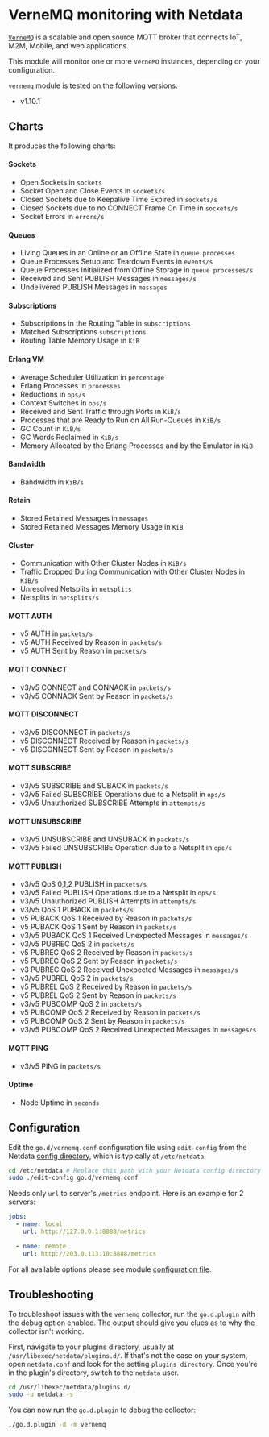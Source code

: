 <!--
title: "VerneMQ monitoring with Netdata"
description: "Monitor the health and performance of VerneMQ MQTT brokers with zero configuration, per-second metric granularity, and interactive visualizations."
custom_edit_url: https://github.com/netdata/go.d.plugin/edit/master/modules/vernemq/README.md
sidebar_label: "VerneMQ"
-->

# VerneMQ monitoring with Netdata

[`VerneMQ`](https://vernemq.com/) is a scalable and open source MQTT broker that connects IoT, M2M, Mobile, and web
applications.

This module will monitor one or more `VerneMQ` instances, depending on your configuration.

`vernemq` module is tested on the following versions:

- v1.10.1

## Charts

It produces the following charts:

#### Sockets

- Open Sockets in `sockets`
- Socket Open and Close Events in `sockets/s`
- Closed Sockets due to Keepalive Time Expired in `sockets/s`
- Closed Sockets due to no CONNECT Frame On Time in `sockets/s`
- Socket Errors in `errors/s`

#### Queues

- Living Queues in an Online or an Offline State in `queue processes`
- Queue Processes Setup and Teardown Events in `events/s`
- Queue Processes Initialized from Offline Storage in `queue processes/s`
- Received and Sent PUBLISH Messages in `messages/s`
- Undelivered PUBLISH Messages in `messages`

#### Subscriptions

- Subscriptions in the Routing Table in `subscriptions`
- Matched Subscriptions `subscriptions`
- Routing Table Memory Usage in `KiB`

#### Erlang VM

- Average Scheduler Utilization in `percentage`
- Erlang Processes in `processes`
- Reductions in `ops/s`
- Context Switches in `ops/s`
- Received and Sent Traffic through Ports in `KiB/s`
- Processes that are Ready to Run on All Run-Queues in `KiB/s`
- GC Count in `KiB/s`
- GC Words Reclaimed in `KiB/s`
- Memory Allocated by the Erlang Processes and by the Emulator in `KiB`

#### Bandwidth

- Bandwidth in `KiB/s`

#### Retain

- Stored Retained Messages in `messages`
- Stored Retained Messages Memory Usage in `KiB`

#### Cluster

- Communication with Other Cluster Nodes in `KiB/s`
- Traffic Dropped During Communication with Other Cluster Nodes in `KiB/s`
- Unresolved Netsplits in `netsplits`
- Netsplits in `netsplits/s`

#### MQTT AUTH

- v5 AUTH in `packets/s`
- v5 AUTH Received by Reason in `packets/s`
- v5 AUTH Sent by Reason in `packets/s`

#### MQTT CONNECT

- v3/v5 CONNECT and CONNACK in `packets/s`
- v3/v5 CONNACK Sent by Reason in `packets/s`

#### MQTT DISCONNECT

- v3/v5 DISCONNECT in `packets/s`
- v5 DISCONNECT Received by Reason in `packets/s`
- v5 DISCONNECT Sent by Reason in `packets/s`

#### MQTT SUBSCRIBE

- v3/v5 SUBSCRIBE and SUBACK in `packets/s`
- v3/v5 Failed SUBSCRIBE Operations due to a Netsplit in `ops/s`
- v3/v5 Unauthorized SUBSCRIBE Attempts in `attempts/s`

#### MQTT UNSUBSCRIBE

- v3/v5 UNSUBSCRIBE and UNSUBACK in `packets/s`
- v3/v5 Failed UNSUBSCRIBE Operation due to a Netsplit in `ops/s`

#### MQTT PUBLISH

- v3/v5 QoS 0,1,2 PUBLISH in `packets/s`
- v3/v5 Failed PUBLISH Operations due to a Netsplit in `ops/s`
- v3/v5 Unauthorized PUBLISH Attempts in `attempts/s`
- v3/v5 QoS 1 PUBACK in `packets/s`
- v5 PUBACK QoS 1 Received by Reason in `packets/s`
- v5 PUBACK QoS 1 Sent by Reason in `packets/s`
- v3/v5 PUBACK QoS 1 Received Unexpected Messages in `messages/s`
- v3/v5 PUBREC QoS 2 in `packets/s`
- v5 PUBREC QoS 2 Received by Reason in `packets/s`
- v5 PUBREC QoS 2 Sent by Reason in `packets/s`
- v3 PUBREC QoS 2 Received Unexpected Messages in `messages/s`
- v3/v5 PUBREL QoS 2 in `packets/s`
- v5 PUBREL QoS 2 Received by Reason in `packets/s`
- v5 PUBREL QoS 2 Sent by Reason in `packets/s`
- v3/v5 PUBCOMP QoS 2 in `packets/s`
- v5 PUBCOMP QoS 2 Received by Reason in `packets/s`
- v5 PUBCOMP QoS 2 Sent by Reason in `packets/s`
- v3/v5 PUBCOMP QoS 2 Received Unexpected Messages in `messages/s`

#### MQTT PING

- v3/v5 PING in `packets/s`

#### Uptime

- Node Uptime in `seconds`

## Configuration

Edit the `go.d/vernemq.conf` configuration file using `edit-config` from the
Netdata [config directory](https://learn.netdata.cloud/docs/configure/nodes), which is typically at `/etc/netdata`.

```bash
cd /etc/netdata # Replace this path with your Netdata config directory
sudo ./edit-config go.d/vernemq.conf
```

Needs only `url` to server's `/metrics` endpoint. Here is an example for 2 servers:

```yaml
jobs:
  - name: local
    url: http://127.0.0.1:8888/metrics

  - name: remote
    url: http://203.0.113.10:8888/metrics
```

For all available options please see
module [configuration file](https://github.com/netdata/go.d.plugin/blob/master/config/go.d/vernemq.conf).

## Troubleshooting

To troubleshoot issues with the `vernemq` collector, run the `go.d.plugin` with the debug option enabled. The output
should give you clues as to why the collector isn't working.

First, navigate to your plugins directory, usually at `/usr/libexec/netdata/plugins.d/`. If that's not the case on your
system, open `netdata.conf` and look for the setting `plugins directory`. Once you're in the plugin's directory, switch
to the `netdata` user.

```bash
cd /usr/libexec/netdata/plugins.d/
sudo -u netdata -s
```

You can now run the `go.d.plugin` to debug the collector:

```bash
./go.d.plugin -d -m vernemq
```
